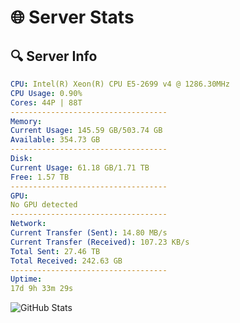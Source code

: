 # 🌐 Server Stats
## 🔍 Server Info
```yaml
CPU: Intel(R) Xeon(R) CPU E5-2699 v4 @ 1286.30MHz
CPU Usage: 0.90%
Cores: 44P | 88T
-----------------------------------
Memory:
Current Usage: 145.59 GB/503.74 GB
Available: 354.73 GB
-----------------------------------
Disk:
Current Usage: 61.18 GB/1.71 TB
Free: 1.57 TB
-----------------------------------
GPU:
No GPU detected
-----------------------------------
Network:
Current Transfer (Sent): 14.80 MB/s
Current Transfer (Received): 107.23 KB/s
Total Sent: 27.46 TB
Total Received: 242.63 GB
-----------------------------------
Uptime:
17d 9h 33m 29s
```
![GitHub Stats](https://img.shields.io/badge/Updated-2025-03-25_06:56:18-blue)